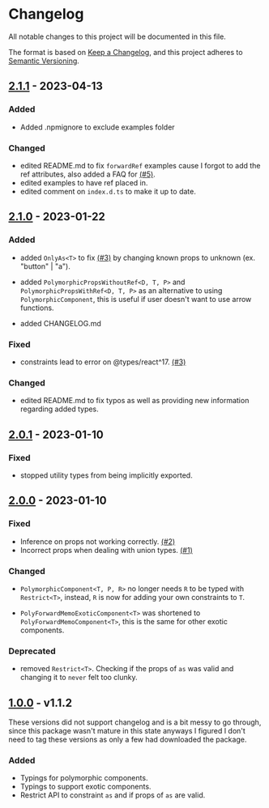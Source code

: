 # Changelog

All notable changes to this project will be documented in this file.

The format is based on [Keep a Changelog](https://keepachangelog.com/en/1.0.0/),
and this project adheres to [Semantic Versioning](https://semver.org/spec/v2.0.0.html).

## [2.1.1] - 2023-04-13

### Added

- Added .npmignore to exclude examples folder

### Changed

- edited README.md to fix `forwardRef` examples cause I forgot to add the ref attributes, also added a FAQ for [(#5)](https://github.com/nasheomirro/react-polymorphed/issues/5).
- edited examples to have ref placed in.
- edited comment on `index.d.ts` to make it up to date.

## [2.1.0] - 2023-01-22

### Added

- added `OnlyAs<T>` to fix [(#3)](https://github.com/nasheomirro/react-polymorphed/issues/3) by changing known props to unknown (ex. "button" | "a").

- added `PolymorphicPropsWithoutRef<D, T, P>` and `PolymorphicPropsWithRef<D, T, P>` as an alternative to using `PolymorphicComponent`, this is useful if user doesn't want to use arrow functions.

- added CHANGELOG.md

### Fixed

- constraints lead to error on @types/react^17. [(#3)](https://github.com/nasheomirro/react-polymorphed/issues/3)

### Changed

- edited README.md to fix typos as well as providing new information regarding added types.

## [2.0.1] - 2023-01-10

### Fixed

- stopped utility types from being implicitly exported.

## [2.0.0] - 2023-01-10

### Fixed

- Inference on props not working correctly. [(#2)](https://github.com/nasheomirro/react-polymorphed/issues/2)
- Incorrect props when dealing with union types. [(#1)](https://github.com/nasheomirro/react-polymorphed/issues/2)

### Changed

- `PolymorphicComponent<T, P, R>` no longer needs `R` to be typed with `Restrict<T>`, instead, `R` is now for adding your own constraints to `T`.

- `PolyForwardMemoExoticComponent<T>` was shortened to `PolyForwardMemoComponent<T>`, this is the same for other exotic components.

### Deprecated

- removed `Restrict<T>`. Checking if the props of `as` was valid and changing it to `never` felt too clunky.

## [1.0.0] - v1.1.2

These versions did not support changelog and is a bit messy to go through, since this package wasn't mature in this state anyways I figured I don't need to tag these versions as only a few had downloaded the package.

### Added

- Typings for polymorphic components.
- Typings to support exotic components.
- Restrict API to constraint `as` and if props of `as` are valid.

[2.1.1]: https://github.com/nasheomirro/react-polymorphed/compare/v2.1.0...v2.1.1
[2.1.0]: https://github.com/nasheomirro/react-polymorphed/compare/v2.0.1...v2.1.0
[2.0.1]: https://github.com/nasheomirro/react-polymorphed/compare/v2.0.0...v2.0.1
[2.0.0]: https://github.com/nasheomirro/react-polymorphed/compare/v1.0.0...v2.0.0
[1.0.0]: https://github.com/nasheomirro/react-polymorphed/releases/tag/v1.0.0
